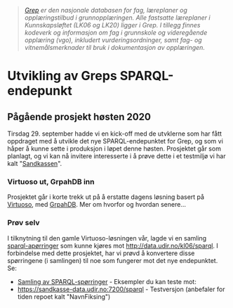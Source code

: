 > *[Grep](https://www.udir.no/om-udir/data/kl06-grep/) er den nasjonale databasen for fag, læreplaner og opplæringstilbud i grunnopplæringen. 
> Alle fastsatte læreplaner i Kunnskapsløftet (LK06 og LK20) ligger i Grep. 
> I tillegg finnes kodeverk og informasjon om fag i grunnskole og videregående opplæring (vgo), 
> inkludert vurderingsordninger, samt fag- og vitnemålsmerknader til bruk i dokumentasjon av opplæringen.*
# Utvikling av Greps SPARQL-endepunkt
## Pågående prosjekt høsten 2020
Tirsdag 29. september hadde vi en kick-off med de utvklerne som har fått oppdraget med å utvikle det nye SPARQL-endepunktet for Grep, og som vi håper å kunne sette i produksjon i løpet denne høsten. Prosjektet går som planlagt, og vi kan nå invitere interesserte i å prøve dette i et testmiljø vi har kalt "[Sandkassen](https://sandkasse-data.udir.no:7200/sparql)".
### Virtuoso ut, GrpahDB inn
Prosjektet går i korte trekk ut på å erstatte dagens løsning basert på [Virtuoso](https://virtuoso.openlinksw.com), med [GrpahDB](https://www.ontotext.com/products/graphdb/). Mer om hvorfor og hvordan senere...
### Prøv selv
I tilknytning til den gamle Virtuoso-løsningen vår, lagde vi en samling [sparql-apørringer](http://grepwiki.udir.no/index.php?title=SPARQL-spørringer) som kunne kjøres mot http://data.udir.no/kl06/sparql.
I forbindelse med dette prosjektet, har vi prøvd å konvertere disse spørringene (i samlingen) til noe som fungerer mot det nye endepunktet. Se:
* [Samling av SPARQL-spørringer](https://github.com/Utdanningsdirektoratet/Grep_SPARQL/blob/main/Samling%20av%20SPARQL-sp%C3%B8rringer.md) - Eksempler du kan teste mot:
* https://sandkasse-data.udir.no:7200/sparql - Testversjon (anbefaler for tiden repoet kalt "NavnFiksing")

